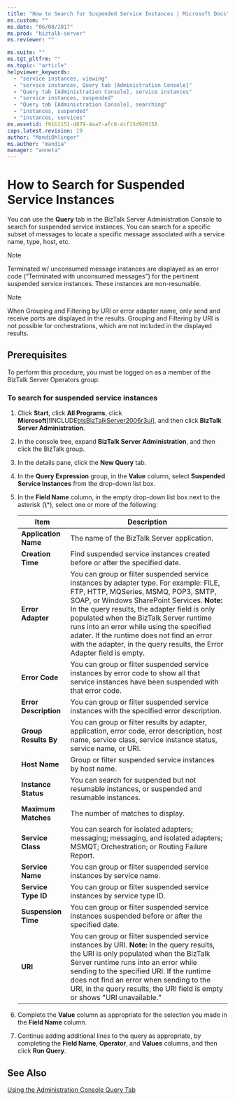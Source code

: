 ```yaml
---
title: "How to Search for Suspended Service Instances | Microsoft Docs"
ms.custom: ""
ms.date: "06/08/2017"
ms.prod: "biztalk-server"
ms.reviewer: ""

ms.suite: ""
ms.tgt_pltfrm: ""
ms.topic: "article"
helpviewer_keywords: 
  - "service instances, viewing"
  - "service instances, Query tab [Administration Console]"
  - "Query tab [Administration Console], service instances"
  - "service instances, suspended"
  - "Query tab [Administration Console], searching"
  - "instances, suspended"
  - "instances, services"
ms.assetid: f91b1151-d879-4aa7-afc8-4cf13d928158
caps.latest.revision: 19
author: "MandiOhlinger"
ms.author: "mandia"
manager: "anneta"
---
```

# How to Search for Suspended Service Instances
You can use the **Query** tab in the BizTalk Server Administration Console to search for suspended service instances. You can search for a specific subset of messages to locate a specific message associated with a service name, type, host, etc.  

> [!NOTE]
>  Terminated w/ unconsumed message instances are displayed as an error code (“Terminated with unconsumed messages”) for the pertinent suspended service instances. These instances are non-resumable.  

> [!NOTE]
>  When Grouping and Filtering by URI or error adapter name, only send and receive ports are displayed in the results. Grouping and Filtering by URI is not possible for orchestrations, which are not included in the displayed results.  

## Prerequisites  
 To perform this procedure, you must be logged on as a member of the BizTalk Server Operators group.  

### To search for suspended service instances  

1. Click **Start**, click **All Programs**, click **Microsoft**[!INCLUDE[btsBizTalkServer2006r3ui](../includes/btsbiztalkserver2006r3ui-md.md)], and then click **BizTalk Server Administration**.  

2. In the console tree, expand **BizTalk Server Administration**, and then click the BizTalk group.  

3. In the details pane, click the **New Query** tab.  

4. In the **Query Expression** group, in the **Value** column, select **Suspended Service Instances** from the drop-down list box.  

5. In the **Field Name** column, in the empty drop-down list box next to the asterisk (**\\***), select one or more of the following:  


   |         Item          |                                                                                                                                                                                                                   Description                                                                                                                                                                                                                   |
   |-----------------------|-------------------------------------------------------------------------------------------------------------------------------------------------------------------------------------------------------------------------------------------------------------------------------------------------------------------------------------------------------------------------------------------------------------------------------------------------|
   | **Application Name**  |                                                                                                                                                                                                   The name of the BizTalk Server application.                                                                                                                                                                                                   |
   |   **Creation Time**   |                                                                                                                                                                                  Find suspended service instances created before or after the specified date.                                                                                                                                                                                   |
   |   **Error Adapter**   | You can group or filter suspended service instances by adapter type. For example: FILE, FTP, HTTP, MQSeries, MSMQ, POP3, SMTP, SOAP,  or Windows SharePoint Services. **Note:**  In the query results, the adapter field is only populated when the BizTalk Server runtime runs into an error while using the specified adater. If the runtime does not find an error with the adapter, in the query results, the Error Adapter field is empty. |
   |    **Error Code**     |                                                                                                                                                 You can group or filter suspended service instances by error code to show all that service instances have been suspended with that error code.                                                                                                                                                  |
   | **Error Description** |                                                                                                                                                                            You can group or filter suspended service instances with the specified error description.                                                                                                                                                                            |
   | **Group Results By**  |                                                                                                                                        You can group or filter results by adapter, application, error code, error description, host name, service class, service instance status, service name, or URI.                                                                                                                                         |
   |     **Host Name**     |                                                                                                                                                                                            Group or filter suspended service instances by host name.                                                                                                                                                                                            |
   |  **Instance Status**  |                                                                                                                                                                         You can search for suspended but not resumable instances, or suspended and resumable instances.                                                                                                                                                                         |
   |  **Maximum Matches**  |                                                                                                                                                                                                        The number of matches to display.                                                                                                                                                                                                        |
   |   **Service Class**   |                                                                                                                                                       You can search for isolated adapters; messaging; messaging, and isolated adapters; MSMQT; Orchestration; or Routing Failure Report.                                                                                                                                                       |
   |   **Service Name**    |                                                                                                                                                                                      You can group or filter suspended service instances by service name.                                                                                                                                                                                       |
   |  **Service Type ID**  |                                                                                                                                                                                     You can group or filter suspended service instances by service type ID.                                                                                                                                                                                     |
   |  **Suspension Time**  |                                                                                                                                                                        You can group or filter suspended service instances suspended before or after the specified date.                                                                                                                                                                        |
   |        **URI**        |                                              You can group or filter suspended service instances by URI. **Note:**  In the query results, the URI is only populated when the BizTalk Server runtime runs into an error while sending to the specified URI. If the runtime does not find an error when sending to the URI, in the query results, the URI field is empty or shows "URI unavailable."                                              |


6. Complete the **Value** column as appropriate for the selection you made in the **Field Name** column.  

7. Continue adding additional lines to the query as appropriate, by completing the **Field Name**, **Operator**, and **Values** columns, and then click **Run Query**.  

## See Also  
 [Using the Administration Console Query Tab](../core/using-the-administration-console-query-tab.md)